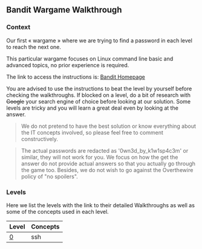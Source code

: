 ## Bandit Wargame Walkthrough

### Context
Our first « wargame » where we are trying to find a password in each level to reach the next one.

This particular wargame focuses on Linux command line basic and advanced topics, no prior experience is required.

The link to access the instructions is: [Bandit Homepage](https://overthewire.org/wargames/bandit/)

You are advised to use the instructions to beat the level by yourself before checking the walkthroughs. If blocked on a level, do a bit of research with ~~Google~~ your search engine of choice before looking at our solution. Some levels are tricky and you will learn a great deal even by looking at the answer.

> We do not pretend to have the best solution or know everything about the IT concepts involved, so please feel free to comment constructively.

> The actual passwords are redacted as '0wn3d_by_k1w1sp4c3m' or similar, they will not work for you. We focus on how the get the answer do not provide actual answers so that you actually go through the game too. Besides, we do not wish to go against the Overthewire policy of "no spoilers".

### Levels
Here we list the levels with the link to their detailed Walkthroughs as well as some of the concepts used in each level.

|Level|Concepts|
|---|---|
|[0](./link)|ssh|
